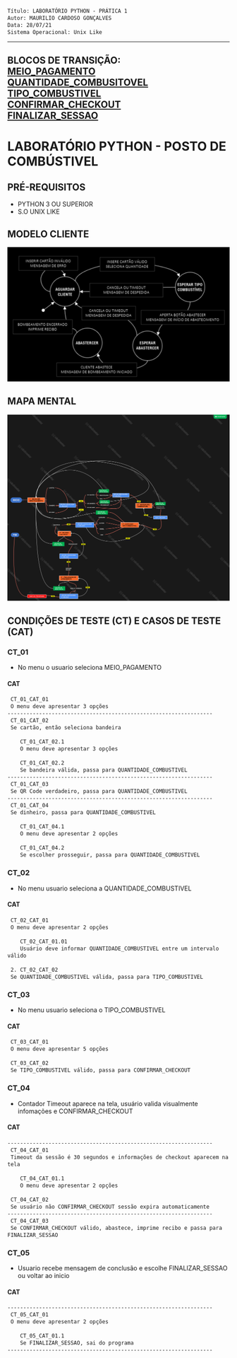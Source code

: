 ```
Título: LABORATÓRIO PYTHON - PRÁTICA 1
Autor: MAURILIO CARDOSO GONÇALVES
Data: 28/07/21
Sistema Operacional: Unix Like
```
---
BLOCOS DE TRANSIÇÃO: <br>
[MEIO_PAGAMENTO](#mp) <br>
[QUANTIDADE_COMBUSITOVEL](#qc) <br>
[TIPO_COMBUSTIVEL](#tc) <br>
[CONFIRMAR_CHECKOUT](#cc) <br>
[FINALIZAR_SESSAO](#fs)
---

# LABORATÓRIO PYTHON - POSTO DE COMBÚSTIVEL
## PRÉ-REQUISITOS
* PYTHON 3 OU SUPERIOR
* S.O UNIX LIKE 

## MODELO CLIENTE
![](app_resources/modelo_projeto.png)

## MAPA MENTAL
![](app_resources/mapa_mental.png)

## CONDIÇÕES DE TESTE (CT) E CASOS DE TESTE (CAT) 
### CT_01
<a id="mp" name="mp"></a> 
* No menu o usuario seleciona MEIO_PAGAMENTO
#### CAT
```
 CT_01_CAT_01
 O menu deve apresentar 3 opções
-----------------------------------------------------------------
 CT_01_CAT_02 
 Se cartão, então seleciona bandeira
    
    CT_01_CAT_02.1 
    O menu deve apresentar 3 opções
   
    CT_01_CAT_02.2
    Se bandeira válida, passa para QUANTIDADE_COMBUSTIVEL
----------------------------------------------------------------- 
 CT_01_CAT_03
 Se QR Code verdadeiro, passa para QUANTIDADE_COMBUSTIVEL
----------------------------------------------------------------- 
 CT_01_CAT_04
 Se dinheiro, passa para QUANTIDADE_COMBUSTIVEL
    
    CT_01_CAT_04.1
    O menu deve apresentar 2 opções
    
    CT_01_CAT_04.2
    Se escolher prosseguir, passa para QUANTIDADE_COMBUSTIVEL
```
### CT_02
<a id="qc" name="qc"></a> 
* No menu usuario seleciona a QUANTIDADE_COMBUSTIVEL
#### CAT
``` 
 CT_02_CAT_01
 O menu deve apresentar 2 opções
 
    CT_02_CAT_01.01
    Usuário deve informar QUANTIDADE_COMBUSTIVEL entre um intervalo válido 
    
 2. CT_02_CAT_02
 Se QUANTIDADE_COMBUSTIVEL válida, passa para TIPO_COMBUSTIVEL
```

### CT_03
<a id="tc" name="tc"></a>
* No menu usuario seleciona o TIPO_COMBUSTIVEL
#### CAT
```
 CT_03_CAT_01
 O menu deve apresentar 5 opções

 CT_03_CAT_02
 Se TIPO_COMBUSTIVEL válido, passa para CONFIRMAR_CHECKOUT
```

### CT_04
<a id="cc" name="cc"></a> 
* Contador Timeout aparece na tela, usuário valida visualmente infomações e CONFIRMAR_CHECKOUT
#### CAT
```
-----------------------------------------------------------------
 CT_04_CAT_01
 Timeout da sessão é 30 segundos e informações de checkout aparecem na tela
 
    CT_04_CAT_01.1
    O menu deve apresentar 2 opções
    
 CT_04_CAT_02
 Se usuário não CONFIRMAR_CHECKOUT sessão expira automaticamente
-----------------------------------------------------------------
 CT_04_CAT_03
 Se CONFIRMAR_CHECKOUT válido, abastece, imprime recibo e passa para FINALIZAR_SESSAO
```

### CT_05
<a id="fs" name="fs"></a> 
* Usuario recebe mensagem de conclusão e escolhe FINALIZAR_SESSAO ou voltar ao inicio
#### CAT
```
-----------------------------------------------------------------
 CT_05_CAT_01
 O menu deve apresentar 2 opções
 
    CT_05_CAT_01.1
    Se FINALIZAR_SESSAO, sai do programa
-----------------------------------------------------------------
```